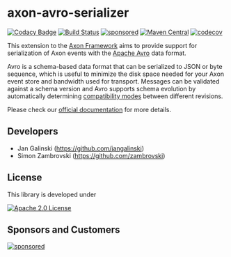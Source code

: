 # axon-avro-serializer

[![Codacy Badge](https://api.codacy.com/project/badge/Grade/e5518754d4fd4eea80ef02a95be59486)](https://app.codacy.com/gh/holixon/axon-avro-serializer?utm_source=github.com&utm_medium=referral&utm_content=holixon/axon-avro-serializer&utm_campaign=Badge_Grade_Settings)
[![Build Status](https://github.com/holixon/axon-avro-serializer/workflows/Development%20branches/badge.svg)](https://github.com/holixon/axon-avro-serializer/actions)
[![sponsored](https://img.shields.io/badge/sponsoredBy-Holisticon-RED.svg)](https://holisticon.de/)
[![Maven Central](https://maven-badges.herokuapp.com/maven-central/io.holixon.axon.avro/axon-avro-serializer/badge.svg)](https://maven-badges.herokuapp.com/maven-central/io.holixon.axon.avro/axon-avro-serializer)
[![codecov](https://codecov.io/gh/holixon/axon-avro-serializer/branch/develop/graph/badge.svg?token=ZKDNW1QJ1Y)](https://codecov.io/gh/holixon/axon-avro-serializer)

This extension to the [Axon Framework](https://docs.axoniq.io/reference-guide/) aims to provide support for serialization of Axon events
with the [Apache Avro](https://avro.apache.org/docs/current/) data format.

Avro is a schema-based data format that can be serialized to JSON or byte sequence, which is useful to minimize the disk space needed for
your Axon event store and bandwidth used for transport. Messages can be validated against a schema version and Avro supports schema
evolution by automatically determining [compatibility modes](https://docs.confluent.io/platform/current/schema-registry/avro.html) between
different revisions.

Please check our [official documentation](https://www.holixon.io/axon-avro-serializer/snapshot/) for more details.


## Developers

* Jan Galinski (https://github.com/jangalinski)
* Simon Zambrovski (https://github.com/zambrovski)

## License

This library is developed under

[![Apache 2.0 License](https://img.shields.io/badge/License-Apache%202.0-blue.svg)](https://www.holunda.io/camunda-bpm-taskpool/license)

## Sponsors and Customers

[![sponsored](https://img.shields.io/badge/sponsoredBy-Holisticon-red.svg)](https://holisticon.de/)

